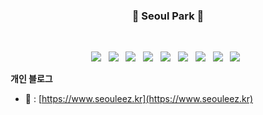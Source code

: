 <!-- ### Hi there 👋

<!--
**oliverpark999/oliverpark999** is a ✨ _special_ ✨ repository because its `README.md` (this file) appears on your GitHub profile.

Here are some ideas to get you started:

- 🔭 I’m currently working on ...
- 🌱 I’m currently learning ...
- 👯 I’m looking to collaborate on ...
- 🤔 I’m looking for help with ...
- 💬 Ask me about ...
- 📫 How to reach me: ...
- 😄 Pronouns: ...
- ⚡ Fun fact: ...
-->
<h3 align="center"><b>👋 Seoul Park 👋</b></h3>
</br>
<p align="center">
<img src="https://img.shields.io/badge/Amazon-FF9900?style=flat-square&logo=Amazon&logoColor=ffffff"/></a> &nbsp
<img src="https://img.shields.io/badge/Amazon AWS-232F3E?style=flat-square&logo=Amazon%20AWS&logoColor=white"/></a> &nbsp
<img src="https://img.shields.io/badge/Microsoft Azure-0078D4?style=flat-square&logo=Microsoft Azure&logoColor=white"/></a> &nbsp
<img src="https://img.shields.io/badge/IBM Cloud-1261FE?style=flat-square&logo=IBM Cloud&logoColor=white"/></a> &nbsp
<img src="https://img.shields.io/badge/Linux-FCC624?style=flat-square&logo=Linux&logoColor=black"/></a> &nbsp
<img src="https://img.shields.io/badge/Ubuntu-E95420?style=flat-square&logo=Ubuntu&logoColor=white"/></a> &nbsp
<img src="https://img.shields.io/badge/Go-00ADD8?style=flat-square&logo=Go&logoColor=white"/></a> &nbsp
<img src="https://img.shields.io/badge/Terraform-blueviolet?style=flat&logo=Terraform&logoColor=ffffff"/></a> &nbsp
<!-- <img src="https://img.shields.io/badge/Python-3776AB?style=flat&logo=Python&logoColor=ffffff"/></a> &nbsp 
<img src="https://img.shields.io/badge/Docker-blue?style=flat-square&logo=Docker&logoColor=white"/></a> &nbsp -->
<img src="https://img.shields.io/badge/Kubernetes-326CE5?style=flat-square&logo=Kubernetes&logoColor=white"/></a> &nbsp </p>


**개인 블로그 </br>**
- 🔭 :  [https://www.seouleez.kr](https://www.seouleez.kr)

